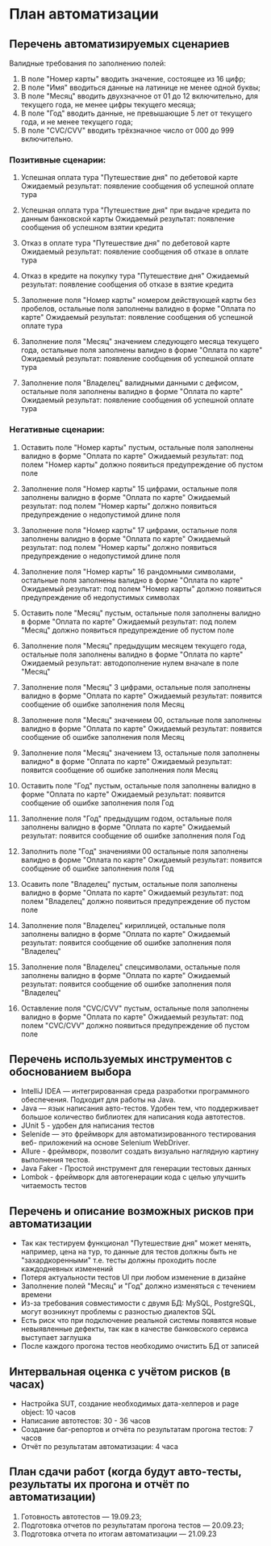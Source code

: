 # План автоматизации
## Перечень автоматизируемых сценариев

Валидные требования по заполнению полей:

1) В поле  "Номер карты" вводить значение, состоящее из 16 цифр;
2) В поле "Имя" вводиться данные на латинице не менее одной буквы;
3) В поле "Месяц" вводить двухзначное от 01 до 12 включительно, для текущего года, не менее цифры текущего месяца;
4) В поле "Год" вводить данные, не превышающие 5 лет от текущего года, и не менее текущего года;
5) В поле "CVC/CVV" вводить трёхзначное число от 000 до 999 включительно.


### Позитивные сценарии:
1) Успешная оплата тура "Путешествие дня" по дебетовой карте
Ожидаемый результат: появление сообщения об успешной оплате тура

2) Успешная оплата тура "Путешествие дня" при выдаче кредита по данным банковской карты
Ожидаемый результат: появление сообщения об успешном взятии кредита

3) Отказ в оплате тура "Путешествие дня" по дебетовой карте
Ожидаемый результат: появление сообщения об отказе в оплате тура

4) Отказ в кредите на покупку тура "Путешествие дня" 
Ожидаемый результат: появление сообщения об отказе в взятие кредита

5) Заполнение поля "Номер карты" номером действующей карты без пробелов, остальные поля заполнены валидно в форме "Оплата по карте" 
Ожидаемый результат: появление сообщения об успешной оплате тура

6) Заполнение поля "Месяц" значением следующего месяца текущего года, остальные поля заполнены валидно в форме "Оплата по карте" 
Ожидаемый результат: появление сообщения об успешной оплате тура

7)  Заполнение поля "Владелец" валидными данными с дефисом, остальные поля заполнены валидно в форме "Оплата по карте" 
Ожидаемый результат: появление сообщения об успешной оплате тура 

### Негативные сценарии:
1)  Оставить поле "Номер карты" пустым, остальные поля заполнены валидно в форме "Оплата по карте" 
Ожидаемый результат: под полем "Номер карты" должно появиться предупреждение об пустом поле

2) Заполнение поля "Номер карты" 15 цифрами, остальные поля заполнены валидно в форме "Оплата по карте"
Ожидаемый результат: под полем "Номер карты" должно появиться предупреждение о недопустимой длине поля

3) Заполнение поля "Номер карты" 17 цифрами, остальные поля заполнены валидно в форме "Оплата по карте" 
Ожидаемый результат: под полем "Номер карты" должно появиться предупреждение о недопустимой длине поля

4) Заполнение поля "Номер карты" 16 рандомными символами, остальные поля заполнены валидно в форме "Оплата по карте" 
Ожидаемый результат: под полем "Номер карты" должно появиться предупреждение об недопустимых символах

5) Оставить поле "Месяц" пустым, остальные поля заполнены валидно в форме "Оплата по карте" 
Ожидаемый результат: под полем "Месяц" должно появиться предупреждение об пустом поле

6) Заполнение поля "Месяц" предыдущим месяцем текущего года, остальные поля заполнены валидно в форме "Оплата по карте" 
Ожидаемый результат: автодополнение нулем вначале в поле "Месяц"

7) Заполнение поля "Месяц" 3 цифрами, остальные поля заполнены валидно в форме "Оплата по карте" 
Ожидаемый результат: появится сообщение об ошибке заполнения поля Месяц

8) Заполнение поля "Месяц" значением 00, остальные поля заполнены валидно в форме "Оплата по карте" 
Ожидаемый результат: появится сообщение об ошибке заполнения поля Месяц

9) Заполнение поля "Месяц" значением 13, остальные поля заполнены валидно* в форме "Оплата по карте" 
Ожидаемый результат: появится сообщение об ошибке заполнения поля Месяц

10) Оставить поле "Год" пустым, остальные поля заполнены валидно в форме "Оплата по карте" 
Ожидаемый результат: появится сообщение об ошибке заполнения поля Год

11) Заполнение поля "Год" предыдущим годом, остальные поля заполнены валидно в форме "Оплата по карте" 
Ожидаемый результат: появится сообщение об ошибке заполнения поля Год

12) Заполнить поле "Год" значениями 00 остальные поля заполнены валидно в форме "Оплата по карте"
Ожидаемый результат: появится сообщение об ошибке заполнения поля Год

13) Осавить поле "Владелец" пустым, остальные поля заполнены валидно в форме "Оплата по карте" 
Ожидаемый результат: под полем "Владелец" должно появиться предупреждение об пустом поле

14) Заполнение поля "Владелец" кириллицей, остальные поля заполнены валидно в форме "Оплата по карте" 
Ожидаемый результат:  появится сообщение об ошибке заполнения поля "Владелец" 

15) Заполнение поля "Владелец" спецсимволами, остальные поля заполнены валидно в форме "Оплата по карте" 
Ожидаемый результат:  появится сообщение об ошибке заполнения поля "Владелец"

16) Оставление поля "CVC/CVV" пустым, остальные поля заполнены валидно в форме "Оплата по карте" 
Ожидаемый результат: под полем "CVC/CVV" должно появиться предупреждение об пустом поле

## Перечень используемых инструментов с обоснованием выбора
- IntelliJ IDEA — интегрированная среда разработки программного обеспечения. Подходит для работы на Java. 
- Java  — язык написания авто-тестов. Удобен тем, что поддерживает большое количество библиотек для написания кода автотестов.
- JUnit 5 - удобен для написания тестов
- Selenide — это фреймворк для автоматизированного тестирования веб- приложений на основе Selenium WebDriver. 
- Allure - фреймворк, позволит создать визуально наглядную картину выполнения тестов.
- Java Faker - Простой инструмент для генерации тестовых данных 
- Lombok -  фреймворк для автогенерации кода с целью улучшить читаемость тестов

## Перечень и описание возможных рисков при автоматизации
- Так как тестируем функционал "Путешествие дня" может менять, например, цена на тур, то данные для тестов должны быть не "захардкоренными" т.е. тесты должны проходить после каждодневных изменений
- Потеря актуальности тестов UI при любом изменение в дизайне
- Заполнение полей "Месяц" и "Год" должно изменяться с течением времени
- Из-за требования совместимости с двумя БД: MySQL, PostgreSQL, могут возникнут проблемы с разностью диалектов SQL
- Есть риск что при подключение реальной системы появятся новые невыявленные дефекты, так как  в качестве банковского сервиса выступает заглушка
- После каждого прогона тестов необходимо очистить БД от записей



## Интервальная оценка с учётом рисков (в часах)
- Настройка SUT, создание необходимых дата-хелперов и page object: 10 часов
- Написание автотестов: 30 - 36 часов
- Создание баг-репортов и отчёта по результатам прогона тестов: 7 часов
- Отчёт по результатам автоматизации: 4 часа

## План сдачи работ (когда будут авто-тесты, результаты их прогона и отчёт по автоматизации)

1) Готовность автотестов — 19.09.23;
2) Подготовка отчетов по результатам прогона тестов — 20.09.23;
3) Подготовка отчета по итогам автоматизации — 21.09.23